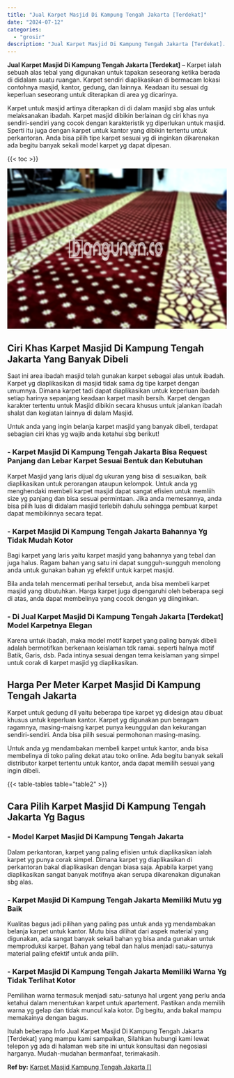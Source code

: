 ```yaml
---
title: "Jual Karpet Masjid Di Kampung Tengah Jakarta [Terdekat]"
date: "2024-07-12"
categories: 
  - "grosir"
description: "Jual Karpet Masjid Di Kampung Tengah Jakarta [Terdekat]. Itulah beberapa Info Jual Karpet Masjid Di Kampung Tengah Jakarta [Terdekat] yang mampu kami sampa..."
---
```


**Jual Karpet Masjid Di Kampung Tengah Jakarta \[Terdekat\]** – Karpet ialah sebuah alas tebal yang digunakan untuk tapakan seseorang ketika berada di didalam suatu ruangan. Karpet sendiri diaplikasikan di bermacam lokasi contohnya masjid, kantor, gedung, dan lainnya. Keadaan itu sesuai dg keperluan seseorang untuk diterapkan di area yg dicarinya.

Karpet untuk masjid artinya diterapkan di di dalam masjid sbg alas untuk melaksanakan ibadah. Karpet masjid dibikin berlainan dg ciri khas nya sendiri-sendiri yang cocok dengan karakteristik yg diperlukan untuk masjid. Sperti itu juga dengan karpet untuk kantor yang dibikin tertentu untuk perkantoran. Anda bisa pilih tipe karpet sesuai yg di inginkan dikarenakan ada begitu banyak sekali model karpet yg dapat dipesan.

{{< toc >}}

![Jual Karpet Masjid Di Kampung Tengah Jakarta [Terdekat]](/images/grosir-karpet-murah-12.png)

## Ciri Khas Karpet Masjid Di Kampung Tengah Jakarta Yang Banyak Dibeli

Saat ini area ibadah masjid telah gunakan karpet sebagai alas untuk ibadah. Karpet yg diaplikasikan di masjid tidak sama dg tipe karpet dengan umumnya. Dimana karpet tadi dapat diaplikasikan untuk keperluan ibadah setiap harinya sepanjang keadaan karpet masih bersih. Karpet dengan karakter tertentu untuk Masjid dibikin secara khusus untuk jalankan ibadah shalat dan kegiatan lainnya di dalam Masjid.

Untuk anda yang ingin belanja karpet masjid yang banyak dibeli, terdapat sebagian ciri khas yg wajib anda ketahui sbg berikut!

### \- Karpet Masjid Di Kampung Tengah Jakarta Bisa Request Panjang dan Lebar Karpet Sesuai Bentuk dan Kebutuhan

Karpet Masjid yang laris dijual dg ukuran yang bisa di sesuaikan, baik diaplikasikan untuk perorangan ataupun kelompok. Untuk anda yg menghendaki membeli karpet masjid dapat sangat efisien untuk memliih size yg panjang dan bisa sesuai permintaan. Jika anda memesannya, anda bisa pilih luas di didalam masjid terlebih dahulu sehingga pembuat karpet dapat membikinnya secara tepat.

### \- Karpet Masjid Di Kampung Tengah Jakarta Bahannya Yg Tidak Mudah Kotor

Bagi karpet yang laris yaitu karpet masjid yang bahannya yang tebal dan juga halus. Ragam bahan yang satu ini dapat sungguh-sungguh menolong anda untuk gunakan bahan yg efektif untuk karpet masjid.

Bila anda telah mencermati perihal tersebut, anda bisa membeli karpet masjid yang dibutuhkan. Harga karpet juga dipengaruhi oleh beberapa segi di atas, anda dapat membelinya yang cocok dengan yg diinginkan.

### \- Di Jual Karpet Masjid Di Kampung Tengah Jakarta \[Terdekat\] Model Karpetnya Elegan

Karena untuk ibadah, maka model motif karpet yang paling banyak dibeli adalah bermotifkan berkenaan keislaman tdk ramai. seperti halnya motif Batik, Garis, dsb. Pada intinya sesuai dengan tema keislaman yang simpel untuk corak di karpet masjid yg diaplikasikan.

## Harga Per Meter Karpet Masjid Di Kampung Tengah Jakarta

Karpet untuk gedung dll yaitu beberapa tipe karpet yg didesign atau dibuat khusus untuk keperluan kantor. Karpet yg digunakan pun beragam ragamnya, masing-maisng karpet punya keunggulan dan kekurangan sendiri-sendiri. Anda bisa pilih sesuai permohonan masing-masing.

Untuk anda yg mendambakan membeli karpet untuk kantor, anda bisa membelinya di toko paling dekat atau toko online. Ada begitu banyak sekali distributor karpet tertentu untuk kantor, anda dapat memilih sesuai yang ingin dibeli.

{{< table-tables table="table2" >}}

## Cara Pilih Karpet Masjid Di Kampung Tengah Jakarta Yg Bagus

### \- Model Karpet Masjid Di Kampung Tengah Jakarta

Dalam perkantoran, karpet yang paling efisien untuk diaplikasikan ialah karpet yg punya corak simpel. Dimana karpet yg diaplikasikan di perkantoran bakal diaplikasikan dengan biasa saja. Apabila karpet yang diaplikasikan sangat banyak motifnya akan serupa dikarenakan digunakan sbg alas.

### \- Karpet Masjid Di Kampung Tengah Jakarta Memiliki Mutu yg Baik

Kualitas bagus jadi pilihan yang paling pas untuk anda yg mendambakan belanja karpet untuk kantor. Mutu bisa dilihat dari aspek material yang digunakan, ada sangat banyak sekali bahan yg bisa anda gunakan untuk memproduksi karpet. Bahan yang tebal dan halus menjadi satu-satunya material paling efektif untuk anda pilih.

### \- Karpet Masjid Di Kampung Tengah Jakarta Memiliki Warna Yg Tidak Terlihat Kotor

Pemilihan warna termasuk menjadi satu-satunya hal urgent yang perlu anda ketahui dalam menentukan karpet untuk apartement. Pastikan anda memilih warna yg gelap dan tidak muncul kala kotor. Dg begitu, anda bakal mampu memakainya dengan bagus.

Itulah beberapa Info Jual Karpet Masjid Di Kampung Tengah Jakarta \[Terdekat\] yang mampu kami sampaikan, Silahkan hubungi kami lewat telepon yg ada di halaman web site ini untuk konsultasi dan negosiasi harganya. Mudah-mudahan bermanfaat, terimakasih.

**Ref by:**  [Karpet Masjid Kampung Tengah Jakarta []](https://id.wikipedia.org/wiki/Karpet)
